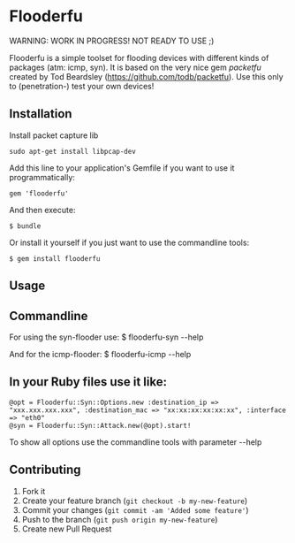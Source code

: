 # Flooderfu

WARNING: WORK IN PROGRESS! NOT READY TO USE ;)

Flooderfu is a simple toolset for flooding devices with different kinds of packages (atm: icmp, syn). It is based on the very nice gem *packetfu* created by Tod Beardsley (https://github.com/todb/packetfu). Use this only to (penetration-) test your own devices!

## Installation

Install packet capture lib

    sudo apt-get install libpcap-dev

Add this line to your application's Gemfile if you want to use it programmatically:

    gem 'flooderfu'

And then execute:

    $ bundle

Or install it yourself if you just want to use the commandline tools:

    $ gem install flooderfu

## Usage

## Commandline

For using the syn-flooder use:
    $ flooderfu-syn --help

And for the icmp-flooder:
    $ flooderfu-icmp --help

## In your Ruby files use it like:
    @opt = Flooderfu::Syn::Options.new :destination_ip => "xxx.xxx.xxx.xxx", :destination_mac => "xx:xx:xx:xx:xx:xx", :interface => "eth0"
    @syn = Flooderfu::Syn::Attack.new(@opt).start!

To show all options use the commandline tools with parameter --help

## Contributing

1. Fork it
2. Create your feature branch (`git checkout -b my-new-feature`)
3. Commit your changes (`git commit -am 'Added some feature'`)
4. Push to the branch (`git push origin my-new-feature`)
5. Create new Pull Request
